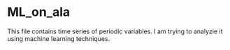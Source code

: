 # ML_on_ala
This file contains time series of periodic variables. I am trying to analyzie it using machine learning techniques.

